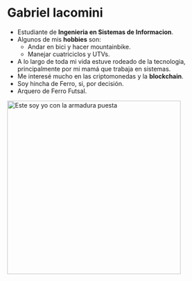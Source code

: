 # Gabriel Iacomini

- Estudiante de **Ingenieria en Sistemas de Informacion**.
- Algunos de mis **hobbies** son:
    - Andar en bici y hacer mountainbike.
    - Manejar cuatriciclos y UTVs.
- A lo largo de toda mi vida estuve rodeado de la tecnologia, principalmente por mi mamá que trabaja en sistemas.
- Me interesé mucho en las criptomonedas y la **blockchain**.
- Soy hincha de Ferro, si, por decisión.
- Arquero de Ferro Futsal.
<image src="https://github.com/pdepviernestm/2024-presentacion-GabrielIacomini/assets/164112858/8b93d3e3-3d94-4c9e-abcb-c87ca707bc6b" alt="Este soy yo con la armadura puesta" width=400px height=400px>





